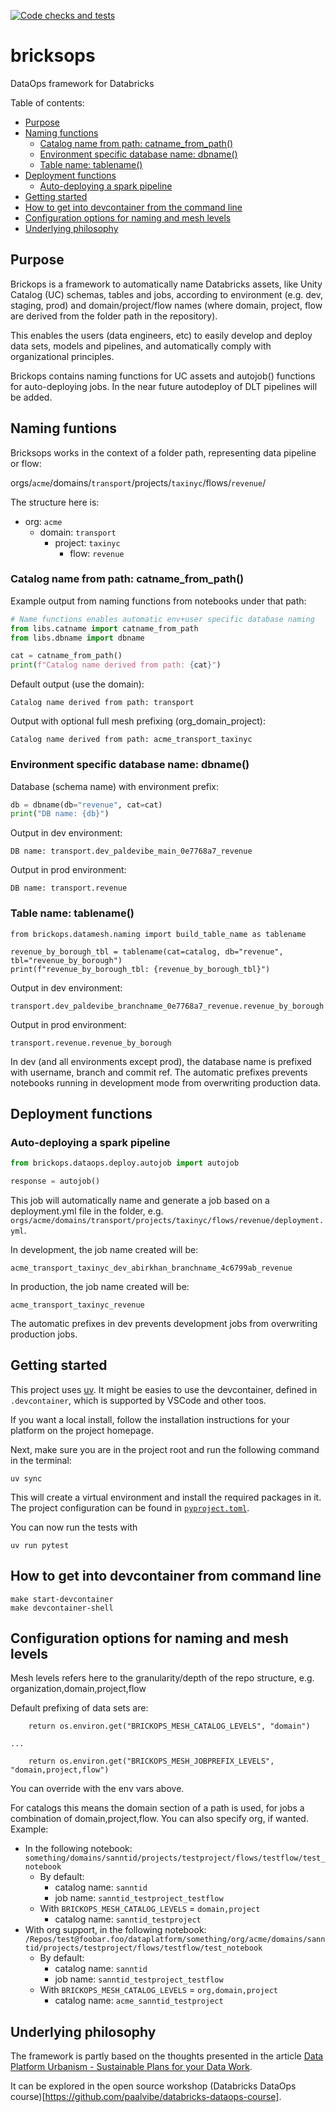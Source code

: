 [![Code checks and tests](https://github.com/paalvibe/bricksops/actions/workflows/check-and-test.yaml/badge.svg)](https://github.com/paalvibe/bricksops/actions/workflows/check-and-test.yaml)
# bricksops
DataOps framework for Databricks

Table of contents:

- [Purpose](#purpose)
- [Naming functions](#naming-functions)
  - [Catalog name from path: catname_from_path()](#catalog-name-from-path-catname_from_path)
  - [Environment specific database name: dbname()](#environment-specific-database-name-dbname)
  - [Table name: tablename()](#table-name-tablename)
- [Deployment functions](#deployment-functions)
  - [Auto-deploying a spark pipeline](#auto-deploying-a-spark-pipeline)
- [Getting started](#getting-started)
- [How to get into devcontainer from the command line](#how-to-get-into-devcontainer-from-the-command-line)
- [Configuration options for naming and mesh levels](#configuration-options-for-naming-and-mesh-levels)
- [Underlying philosophy](#underlying-philosophy)


## Purpose
Brickops is a framework to automatically name Databricks assets, like Unity Catalog (UC) schemas, tables and jobs, according to environment (e.g. dev, staging, prod) and domain/project/flow names (where domain, project, flow are derived from the folder path in the repository).

This enables the users (data engineers, etc) to easily develop and deploy data sets, models and pipelines, and automatically comply with organizational principles.

Brickops contains naming functions for UC assets and autojob() functions for auto-deploying jobs.
In the near future autodeploy of DLT pipelines will be added.

## Naming funtions

Bricksops works in the context of a folder path, representing data pipeline or flow:

orgs/`acme`/domains/`transport`/projects/`taxinyc`/flows/`revenue`/

The structure here is:

- org: `acme`
    - domain: `transport`
        - project: `taxinyc`
            - flow: `revenue`

### Catalog name from path: catname_from_path()

Example output from naming functions from notebooks under that path:

``````python
# Name functions enables automatic env+user specific database naming
from libs.catname import catname_from_path
from libs.dbname import dbname

cat = catname_from_path()
print(f"Catalog name derived from path: {cat}")
``````

Default output (use the domain):
```
Catalog name derived from path: transport
```

Output with optional full mesh prefixing (org_domain_project):
```
Catalog name derived from path: acme_transport_taxinyc
```

### Environment specific database name: dbname()

Database (schema name) with environment prefix:
``````python
db = dbname(db="revenue", cat=cat)
print("DB name: {db}")
``````

Output in dev environment:
``````
DB name: transport.dev_paldevibe_main_0e7768a7_revenue
``````

Output in prod environment:
``````
DB name: transport.revenue
``````

### Table name: tablename()

```
from brickops.datamesh.naming import build_table_name as tablename

revenue_by_borough_tbl = tablename(cat=catalog, db="revenue", tbl="revenue_by_borough")
print(f"revenue_by_borough_tbl: {revenue_by_borough_tbl}")
```

Output in dev environment:
``````
transport.dev_paldevibe_branchname_0e7768a7_revenue.revenue_by_borough
``````

Output in prod environment:
``````
transport.revenue.revenue_by_borough
``````

In dev (and all environments except prod), the database name is prefixed with username, branch and commit ref. The automatic prefixes prevents notebooks running in development mode from overwriting production data.

## Deployment functions


### Auto-deploying a spark pipeline


``````python
from brickops.dataops.deploy.autojob import autojob

response = autojob()
``````

This job will automatically name and generate a job based on a deployment.yml file in the folder, e.g. `orgs/acme/domains/transport/projects/taxinyc/flows/revenue/deployment.yml`.

In development, the job name created will be:

`acme_transport_taxinyc_dev_abirkhan_branchname_4c6799ab_revenue`

In production, the job name created will be:

`acme_transport_taxinyc_revenue`

The automatic prefixes in dev prevents development jobs from overwriting production jobs.

## Getting started
This project uses [uv](https://docs.astral.sh/uv/). It might be easies to use the devcontainer,
defined in `.devcontainer`, which is supported by VSCode and other toos.

If you want a local install, follow the installation instructions for your platform on the project homepage.

Next, make sure you are in the project root and run the following command in the terminal:

```shell
uv sync
```

This will create a virtual environment and install the required packages in it.
The project configuration can be found in [`pyproject.toml`](./pyproject.toml).

You can now run the tests with
```shell
uv run pytest
```

## How to get into devcontainer from command line

```
make start-devcontainer
make devcontainer-shell
```

## Configuration options for naming and mesh levels

Mesh levels refers here to the granularity/depth of the repo structure, e.g. organization,domain,project,flow

Default prefixing of data sets are:

```
    return os.environ.get("BRICKOPS_MESH_CATALOG_LEVELS", "domain")

...

    return os.environ.get("BRICKOPS_MESH_JOBPREFIX_LEVELS", "domain,project,flow")
```

You can override with the env vars above.

For catalogs this means the domain section of a path is used, for jobs a combination of domain,project,flow.
You can also specify org, if wanted. Example:


* In the following notebook: `something/domains/sanntid/projects/testproject/flows/testflow/test_notebook`
  * By default:
    * catalog name: `sanntid`
    * job name: `sanntid_testproject_testflow`
  * With `BRICKOPS_MESH_CATALOG_LEVELS` = `domain,project`
    * catalog name: `sanntid_testproject`
* With org support, in the following notebook: `/Repos/test@foobar.foo/dataplatform/something/org/acme/domains/sanntid/projects/testproject/flows/testflow/test_notebook`
  * By default:
    * catalog name: `sanntid`
    * job name: `sanntid_testproject_testflow`
  * With `BRICKOPS_MESH_CATALOG_LEVELS` = `org,domain,project`
    * catalog name: `acme_sanntid_testproject`


## Underlying philosophy

The framework is partly based on the thoughts presented in the article [Data Platform Urbanism - Sustainable Plans for your Data Work](https://www.linkedin.com/pulse/data-platform-urbanism-sustainable-plans-your-work-p%25C3%25A5l-de-vibe/).

It can be explored in the open source workshop (Databricks DataOps course)[https://github.com/paalvibe/databricks-dataops-course].
